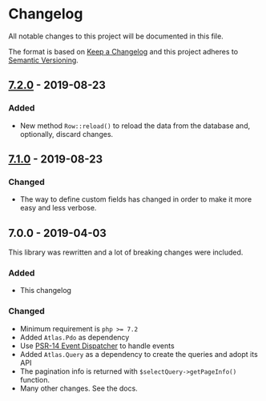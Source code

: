 # Changelog

All notable changes to this project will be documented in this file.

The format is based on [Keep a Changelog](http://keepachangelog.com/) 
and this project adheres to [Semantic Versioning](http://semver.org/).

## [7.2.0] - 2019-08-23
### Added
- New method `Row::reload()` to reload the data from the database and, optionally, discard changes.

## [7.1.0] - 2019-08-23
### Changed
- The way to define custom fields has changed in order to make it more easy and less verbose.

## 7.0.0 - 2019-04-03
This library was rewritten and a lot of breaking changes were included.

### Added
- This changelog

### Changed
- Minimum requirement is `php >= 7.2`
- Added `Atlas.Pdo` as dependency
- Use [PSR-14 Event Dispatcher](https://www.php-fig.org/psr/psr-14/) to handle events
- Added `Atlas.Query` as a dependency to create the queries and adopt its API
- The pagination info is returned with `$selectQuery->getPageInfo()` function.
- Many other changes. See the docs.

[7.2.0]: https://github.com/oscarotero/simple-crud/compare/v7.1.0...v7.2.0
[7.1.0]: https://github.com/oscarotero/simple-crud/compare/v7.0.0...v7.1.0

